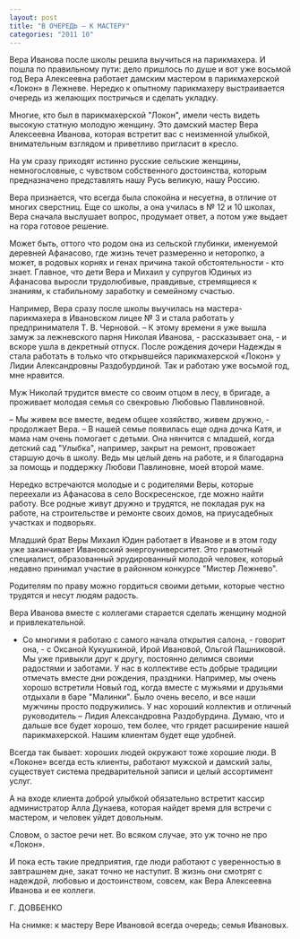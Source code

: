 ```yaml
---
layout: post
title: "В ОЧЕРЕДЬ – К МАСТЕРУ"
categories: "2011 10"
---
```


Вера Иванова после школы решила выучиться на парикмахера. И пошла по правильному пути:  дело пришлось по душе и вот уже восьмой год Вера Алексеевна работает дамским мастером в парикмахерской «Локон» в Лежневе. Нередко к опытному парикмахеру выстраивается очередь из желающих постричься и сделать укладку.

Многие, кто был в парикмахерской  "Локон", имели честь видеть высокую статную молодую женщину. Это  дамский мастер Вера Алексеевна Иванова, которая встретит вас с неизменной улыбкой,  внимательным взглядом и приветливо пригласит в кресло.

На ум сразу приходят истинно  русские сельские женщины, немногословные, с чувством собственного достоинства, которым  предназначено представлять нашу Русь великую, нашу Россию.

Вера признается, что всегда была  спокойна и несуетна, в отличие от многих сверстниц. Еще со школы, а она училась  в № 12 и 10 школах, Вера сначала выслушает вопрос, продумает ответ, а потом уже  выдает на гора готовое решение.

Может быть, оттого что родом она  из сельской глубинки, именуемой деревней Афанасово, где жизнь течет размеренно  и неторопко, а может, в родовых корнях и генах причина такой обстоятельности -  кто знает. Главное, что дети Вера и Михаил у супругов Юдиных из Афанасова  выросли трудолюбивые, правдивые, стремящиеся к знаниям, к стабильному заработку  и семейному счастью.

Например, Вера сразу после школы  выучилась на мастера-парикмахера в Ивановском лицее № 3 и стала работать у  предпринимателя Т. В. Черновой. – К этому времени я уже вышла замуж за лежневского  парня Николая Иванова, - рассказывает она, - и вскоре ушла в декретный отпуск.  После рождения дочери Надежды я стала работать в только что открывшейся  парикмахерской «Локон» у Лидии Александровны Раздобурдиной. Так и работаю уже  восьмой год, мне нравится.

Муж Николай трудится вместе со  своим отцом в лесу, в бригаде, а проживает молодая семья со свекровью Любовью  Павлиновной.

– Мы живем все вместе, ведем  общее хозяйство, живем дружно, - продолжает Вера. – В нашей семье появилась еще  одна дочка Катя, и мама нам очень помогает с детьми. Она нянчится с младшей,  когда детский сад "Улыбка", например, закрыт на ремонт, провожает  старшую дочь в школу. Ведь мы целый день на работе, и я благодарна за помощь и  поддержку Любови Павлиновне, моей второй маме.

Нередко встречаются молодые и с  родителями Веры, которые переехали из Афанасова в село Воскресенское, где можно  найти работу. Все родные живут дружно и трудятся, не покладая рук на работе, на  строительстве и ремонте своих домов, на приусадебных участках и подворьях.

Младший брат Веры Михаил Юдин  работает в Иванове и в этом году уже заканчивает Ивановский энергоуниверситет.  Это грамотный специалист, образованный эрудированный молодой человек, который  недавно принимал участие в районном конкурсе "Мистер Лежнево".

Родителям по праву можно  гордиться своими детьми, которые честно трудятся и несут людям радость.

Вера Иванова вместе с коллегами  старается сделать женщину модной и привлекательной.

- Со многими я работаю с самого  начала открытия салона, - говорит она, - с Оксаной Кукушкиной, Ирой Ивановой,  Ольгой Пашниковой. Мы уже привыкли друг к другу, постоянно делимся своими  радостями и заботами. У нас в коллективе есть добрые традиции отмечать вместе  дни рождения, праздники. Например, мы очень хорошо встретили Новый год, когда  вместе с мужьями и друзьями отдыхали в баре "Малинки". Было очень  весело, и все наши мужчины просто подружились. У нас хороший коллектив и  отличный руководитель – Лидия Александровна Раздобурдина. Думаю, что и дальше  все будет хорошо, тем более, что грядет расширение нашей парикмахерской. Нашим  клиентам будет еще удобней.

Всегда так бывает: хороших людей  окружают тоже хорошие люди. В «Локоне» всегда есть клиенты, работают мужской и  дамский залы, существует система предварительной записи и целый ассортимент  услуг.

А на входе клиента доброй улыбкой  обязательно встретит кассир администратор Алла Дунаева, которая найдет время  для встречи с мастером, и человек уйдет довольным.

Словом, о застое речи нет. Во  всяком случае, это уж точно не про «Локон».

И пока есть такие предприятия,  где люди работают с уверенностью в завтрашнем дне, закат точно не наступит. В  жизнь они смотрят с надеждой, любовью и достоинством, совсем, как Вера  Алексеевна Иванова и ее коллеги.

Г. ДОВБЕНКО

На снимке: к мастеру Вере  Ивановой всегда очередь; семья Ивановых.


